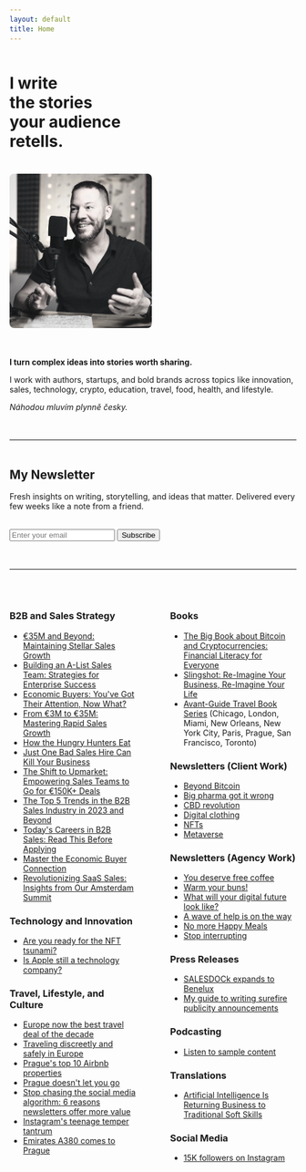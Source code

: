 ```yaml
---
layout: default
title: Home
---
```


<div style="display: flex; align-items: flex-start; gap: 40px; margin-bottom: 3rem; flex-wrap: wrap;">
  <div style="flex: 1; min-width: 300px;">
    <h1 style="margin-bottom: 0;">I write<br/>the stories<br/>your audience<br/>retells.</h1>
  </div>
  <div style="flex: 0 0 250px;">
    <img src="/assets/css/images/Westley-Overcash.jpg" alt="Westley Overcash" style="max-width: 250px; width: 100%; border-radius: 8px;">
  </div>
</div>

**I turn complex ideas into stories worth sharing.**

I work with authors, startups, and bold brands across topics like innovation, sales, technology, crypto, education, travel, food, health, and lifestyle.

*Náhodou mluvím plynně česky.*

<hr style="border: none; border-top: 1px solid #e0e0e0; margin: 3rem 0;">

## My Newsletter

Fresh insights on writing, storytelling, and ideas that matter. Delivered every few weeks like a note from a friend.

<form action="https://buttondown.email/api/emails/embed-subscribe/YOURUSERNAME" method="post" target="popupwindow" style="margin: 2rem 0;">
  <input type="email" name="email" placeholder="Enter your email">
  <input type="submit" value="Subscribe">
</form>

<hr style="border: none; border-top: 1px solid #e0e0e0; margin: 3rem 0;">

<div style="display: grid; grid-template-columns: 1fr 1fr; gap: 60px; margin-top: 3rem;">

<div>

<h3>B2B and Sales Strategy</h3>
<ul>
<li><a href="#">€35M and Beyond: Maintaining Stellar Sales Growth</a></li>
<li><a href="#">Building an A-List Sales Team: Strategies for Enterprise Success</a></li>
<li><a href="#">Economic Buyers: You've Got Their Attention, Now What?</a></li>
<li><a href="#">From €3M to €35M: Mastering Rapid Sales Growth</a></li>
<li><a href="#">How the Hungry Hunters Eat</a></li>
<li><a href="#">Just One Bad Sales Hire Can Kill Your Business</a></li>
<li><a href="#">The Shift to Upmarket: Empowering Sales Teams to Go for €150K+ Deals</a></li>
<li><a href="#">The Top 5 Trends in the B2B Sales Industry in 2023 and Beyond</a></li>
<li><a href="#">Today's Careers in B2B Sales: Read This Before Applying</a></li>
<li><a href="#">Master the Economic Buyer Connection</a></li>
<li><a href="#">Revolutionizing SaaS Sales: Insights from Our Amsterdam Summit</a></li>
</ul>

<h3>Technology and Innovation</h3>
<ul>
<li><a href="#">Are you ready for the NFT tsunami?</a></li>
<li><a href="#">Is Apple still a technology company?</a></li>
</ul>

<h3>Travel, Lifestyle, and Culture</h3>
<ul>
<li><a href="#">Europe now the best travel deal of the decade</a></li>
<li><a href="#">Traveling discreetly and safely in Europe</a></li>
<li><a href="#">Prague's top 10 Airbnb properties</a></li>
<li><a href="#">Prague doesn't let you go</a></li>
<li><a href="#">Stop chasing the social media algorithm: 6 reasons newsletters offer more value</a></li>
<li><a href="#">Instagram's teenage temper tantrum</a></li>
<li><a href="#">Emirates A380 comes to Prague</a></li>
</ul>

</div>

<div>

<h3>Books</h3>
<ul>
<li><a href="#">The Big Book about Bitcoin and Cryptocurrencies: Financial Literacy for Everyone</a></li>
<li><a href="#">Slingshot: Re-Imagine Your Business, Re-Imagine Your Life</a></li>
<li><a href="#">Avant-Guide Travel Book Series</a> (Chicago, London, Miami, New Orleans, New York City, Paris, Prague, San Francisco, Toronto)</li>
</ul>

<h3>Newsletters (Client Work)</h3>
<ul>
<li><a href="#">Beyond Bitcoin</a></li>
<li><a href="#">Big pharma got it wrong</a></li>
<li><a href="#">CBD revolution</a></li>
<li><a href="#">Digital clothing</a></li>
<li><a href="#">NFTs</a></li>
<li><a href="#">Metaverse</a></li>
</ul>

<h3>Newsletters (Agency Work)</h3>
<ul>
<li><a href="#">You deserve free coffee</a></li>
<li><a href="#">Warm your buns!</a></li>
<li><a href="#">What will your digital future look like?</a></li>
<li><a href="#">A wave of help is on the way</a></li>
<li><a href="#">No more Happy Meals</a></li>
<li><a href="#">Stop interrupting</a></li>
</ul>

<h3>Press Releases</h3>
<ul>
<li><a href="#">SALESDOCk expands to Benelux</a></li>
<li><a href="#">My guide to writing surefire publicity announcements</a></li>
</ul>

<h3>Podcasting</h3>
<ul>
<li><a href="#">Listen to sample content</a></li>
</ul>

<h3>Translations</h3>
<ul>
<li><a href="#">Artificial Intelligence Is Returning Business to Traditional Soft Skills</a></li>
</ul>

<h3>Social Media</h3>
<ul>
<li><a href="http://instagram.com/wessencecom/">15K followers on Instagram</a></li>
</ul>

</div>

</div>

